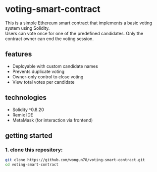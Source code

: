 # voting-smart-contract

This is a simple Ethereum smart contract that implements a basic voting system using Solidity.  
Users can vote once for one of the predefined candidates. Only the contract owner can end the voting session.

## features

- Deployable with custom candidate names
- Prevents duplicate voting
- Owner-only control to close voting
- View total votes per candidate

## technologies

- Solidity ^0.8.20
- Remix IDE
- MetaMask (for interaction via frontend)

## getting started

### 1. clone this repository:

```bash
git clone https://github.com/wongun78/voting-smart-contract.git
cd voting-smart-contract
```
